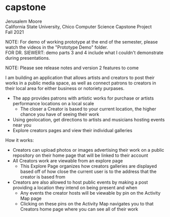 # capstone

Jerusalem Moore  
California State University, Chico 
Computer Science Capstone Project  
Fall 2021  

NOTE: For demo of working prototype at the end of the semester, please watch the videos in the "Prototype Demo" folder.  
FOR DR. SIEWERT: demo parts 3 and 4 include what I couldn't demonstrate during presentations.  

NOTE: Please see release notes and version 2 features to come  

I am building an application that allows artists and creators to post their works in a public media space, as well as connect patrons 
to creators in their local area for either business or notoriety purpases.
  - The app provides patrons with artistic works for purchase or artists performance locations on a local scale
    - The closer a Creator is based to your current location, the higher chance you have of seeing their work
  - Using geolocation, get directions to artists and musicians hosting events near you
  - Explore creators pages and view their individual galleries
  
How it works:  
* Creators can upload photos or images advertising their work on a public repository on their home page that will be linked to their account  
* All Creators work are viewable from an explore page  
  * This Explore Page organizes how creators galleries are displayed based off of how close the current user is to the address that the creator is based from  
* Creators are also allowed to host public events by making a post providing a location they intend on being present and when  
  * Any events the creator hosts will be viewable by pin on the Activity Map page  
  * Clicking on these pins on the Activity Map navigates you to that Creators home page where you can see all of their work  
    
    
